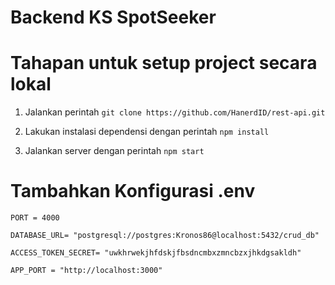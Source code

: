 # Backend KS SpotSeeker

# Tahapan untuk setup project secara lokal
1. Jalankan perintah `git clone https://github.com/HanerdID/rest-api.git`

2. Lakukan instalasi dependensi dengan perintah `npm install`

3. Jalankan server dengan perintah `npm start`

# Tambahkan Konfigurasi .env
`PORT = 4000`

`DATABASE_URL= "postgresql://postgres:Kronos86@localhost:5432/crud_db"`

`ACCESS_TOKEN_SECRET= "uwkhrwekjhfdskjfbsdncmbxzmncbzxjhkdgsakldh"`

`APP_PORT = "http://localhost:3000"`